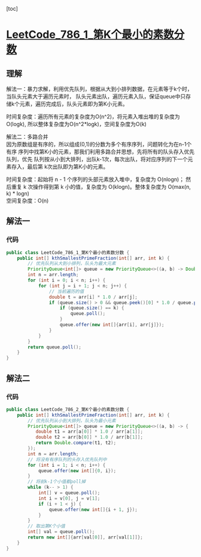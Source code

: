 [toc]

# [LeetCode_786_1_第K个最小的素数分数](https://leetcode-cn.com/problems/k-th-smallest-prime-fraction/)
## 理解
解法一：暴力求解，利用优先队列，根据从大到小排列数据，在元素等于k个时，当队头元素大于遍历元素时，
队头元素出队，遍历元素入队，保证queue中只存储k个元素，遍历完成后，队头元素即为第K小元素。

时间复杂度：遍历所有元素的复杂度为O(n^2)，将元素入堆出堆的复杂度为O(logk),
所以整体复杂度为O(n^2*logk)，空间复杂度为O(k)

解法二：多路合并  
因为原数组是有序的，所以组成(0,1)的分数为多个有序序列，问题转化为在n-1个有序
序列中找第K小的元素，那我们利用多路合并思想，先将所有的队头存入优先队列，优先
队列按从小到大排列，出队k-1次，每次出队，将对应序列的下一个元素存入，最后第
k次出队即为第K小的元素。

时间复杂度：起始将 n - 1 个序列的头部元素放入堆中，复杂度为 O(nlogn)；
然后重复 k 次操作得到第 k 小的值，复杂度为 O(klogn)。整体复杂度为 O(max(n, k) * logn)  
空间复杂度：O(n)

## 解法一
### 代码
```java
public class LeetCode_786_1_第K个最小的素数分数 {
    public int[] kthSmallestPrimeFraction(int[] arr, int k) {
        // 优先队列从大到小排列，队头为最大元素
        PriorityQueue<int[]> queue = new PriorityQueue<>((a, b) -> Double.compare(b[0] * 1.0 / b[1], a[0] * 1.0 / a[1]));
        int n = arr.length;
        for (int i = 0; i < n; i++) {
            for (int j = i + 1; j < n; j++) {
                // 当前遍历的值
                double t = arr[i] * 1.0 / arr[j];
                if (queue.size() > 0 && queue.peek()[0] * 1.0 / queue.peek()[1] > t) {
                    if (queue.size() == k) {
                        queue.poll();
                    }
                    queue.offer(new int[]{arr[i], arr[j]});
                }
            }
        }
        return queue.poll();
    }
}
```

## 解法二
### 代码
```java
public class LeetCode_786_2_第K个最小的素数分数 {
    public int[] kthSmallestPrimeFraction(int[] arr, int k) {
        // 优先队列从小到大排列，队头为最小元素
        PriorityQueue<int[]> queue = new PriorityQueue<>((a, b) -> {
           double t1 = arr[a[0]] * 1.0 / arr[a[1]];
           double t2 = arr[b[0]] * 1.0 / arr[b[1]];
           return Double.compare(t1, t2);
        });
        int n = arr.length;
        // 将没有有序队列的头存入优先队列中
        for (int i = 1; i < n; i++) {
            queue.offer(new int[]{0, i});
        }
        // 将前k-1个小值都poll掉
        while (k-- > 1) {
            int[] v = queue.poll();
            int i = v[0], j = v[1];
            if (i + 1 < j) {
                queue.offer(new int[]{i + 1, j});
            }
        }
        // 取出第K个小值
        int[] val = queue.poll();
        return new int[]{arr[val[0]], arr[val[1]]};
    }
}
```